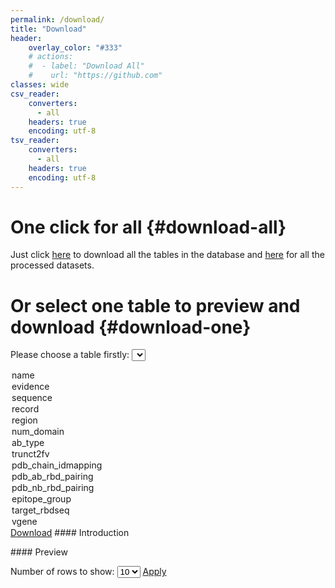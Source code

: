 ```yaml
---
permalink: /download/
title: "Download"
header: 
    overlay_color: "#333"
    # actions:
    #  - label: "Download All"
    #    url: "https://github.com"
classes: wide
csv_reader:
    converters:
      - all
    headers: true
    encoding: utf-8
tsv_reader:
    converters:
      - all
    headers: true
    encoding: utf-8
---
```

# One click for all {#download-all}
Just click <a href="../compressed/all_db_tables.7z" download="all_db_tables.7z">here</a> to download all the tables in the database and <a href="../compressed/all_ds_tables.7z" download="all_ds_tables.7z">here</a> for all the processed datasets.

# Or select one table to preview and download {#download-one}
Please choose a table firstly: 
<select name="table2dl" id="table-select">
  <option value="name" selected>name</option>
  <option value="evidence">evidence</option>
  <option value="sequence">sequence</option>
  <option value="record">record</option>
  <option value="region">region</option>
  <option value="num_domain">num_domain</option>
  <option value="ab_type">ab_type</option>
  <option value="trunct2fv">trunct2fv</option>
  <option value="pdb_chain_idmapping">pdb_chain_idmapping</option>
  <option value="pdb_ab_rbd_pairing">pdb_ab_rbd_pairing</option>
  <option value="pdb_nb_rbd_pairing">pdb_nb_rbd_pairing</option>
  <option value="epitope_group">epitope_group</option>
  <option value="target_rbdseq">target_rbdseq</option>
  <option value="vgene">vgene</option>
</select>
<a id="dbtable-dllink" href="../_data/tables/name.csv" download="name.csv" class="btn btn--primary">Download</a>
#### Introduction
<p id="dbtable-intro"></p>
<!-- <script src="../assets/js/main.min.js"></script> -->
<script src="https://ajax.googleapis.com/ajax/libs/jquery/1.10.2/jquery.min.js"></script>
<!-- change introduction according to selected -->
<script>
function UpdateTableIntro() {
  var table2dl = $("#table-select").val();
  if (table2dl === "name") {
    $("#dbtable-intro").html("The table <em><strong>name</strong></em> consists of two columns: <em>names</em> of antibodies and built-in <em>unique IDs</em>.");
  } else if (table2dl === "evidence") {
    $("#dbtable-intro").html("The table <em><strong>evidence</strong></em> contains binding information of antiobdies. Each entry of the table corresponds to one piece of evidence, including the <em>source</em> (such as an article, a PDB entry or a patent file etc.), the binary or quantitative <em>binding affinity</em>, the <em>target</em> that the antibody binds to (usually RBD), and the <em>unique ID</em> of the antibody.");
  } else if (table2dl === "sequence") {
    $("#dbtable-intro").html("The table <em><strong>sequence</strong></em> simply includes all the sequences of antibodies mentioned in the database.");
  } else if (table2dl === "record") {
    $("#dbtable-intro").html("The table <em><strong>record</strong></em> includes all collected records of antiobdy sequences. Speicifically it contains the <em>sources</em> of records (such as suppl. files of articles, database entries or patents files etc.), <em>sequences</em> of heavy/light chains provided by these records and corresponding <em>unique IDs</em> of antibodies.");
  } else if (table2dl === "region") {
    $("#dbtable-intro").html("The table <em><strong>region</strong></em> contains the information of detailed regions of antibodies. The variable domain of the heavy/light chain of an antibody consists of CDR (complementarity-determining region) and FR (framework region). Each residue was numbered following the IMGT scheme using <a href=\"https://opig.stats.ox.ac.uk/webapps/sabdab-sabpred/sabpred/anarci/\">ANARCI</a>, then it was assigned to a specific region according the <a href=\"https://www.imgt.org/IMGTScientificChart/Numbering/IMGTcorrespondence.html\">correspondence</a>. Numbers from 1 to 7 represent CDR1, FR1, CDR2, FR2, CDR3, FR3 and CDR4 respectively, and 0 represents that the residue is not numbered. Therefore the region information of a sequence is represented as an array of numbers, which is stored as a string seperated with space. The table thus consists of two columns: the <em>sequence</em> and its <em>region</em> string.");
  } else if (table2dl === "num_domain") {
    $("#dbtable-intro").html("The table <em><strong>num_domain</strong></em> indicates number of variabl/constant domains in a heavy/light chain sequence. A full-length heavy chain sequence includes one variable domain and three constant domains, while a full-length light chain sequence includes one variable domain and one constant domain, as shown in an illustration from <a href=\"https://opig.stats.ox.ac.uk/webapps/sabdab-sabpred/sabdab\">SAbDab</a><br><img src=\"https://opig.stats.ox.ac.uk/webapps/sabdab-sabpred/static/img/antibody_schematic.png\"><br>However, the form of our collected antibodies can be IgG (the full-length form), Fab, Fv or even scFv. Domain of each sequence was identified using <a href=\"https://www.ebi.ac.uk/interpro/about/interproscan\">InterProScan</a>. The table thus consists of two columns: the <em>sequence</em> and its <em>number of domains</em>.");
  } else if (table2dl === "ab_type") {
    $("#dbtable-intro").html("The table <em><strong>ab_type</strong></em> indicates the form of an antibody. Number of varible/constant domains in a sequence was specified using <a href=\"https://www.ebi.ac.uk/interpro/about/interproscan\">InterProScan</a> and then was used to determine the form of the antibody. The form of antibodies can be IgG, Fab and Fv, as shown in an illustration from <a href=\"https://opig.stats.ox.ac.uk/webapps/sabdab-sabpred/sabdab\">SAbDab</a><br><img src=\"https://opig.stats.ox.ac.uk/webapps/sabdab-sabpred/static/img/antibody_schematic.png\"><br>The table thus consists of two columns: the <em>sequence</em> and its <em>form</em>.");
  } else if (table2dl === "trunct2fv") {
    $("#dbtable-intro").html("The table <em><strong>trunct2fv</strong></em> indicates the variable domain of a heavy/light chain antiobdy sequence. The variable domain was identified using <a href=\"https://www.ebi.ac.uk/interpro/about/interproscan\">InterProScan</a>. The identification involves analysis CDD, Pfam and SUPERFAMILY. The table thus consists of two columns: the <em>sequence</em> and corresponding extracted <em>variable domain sequence</em>.");
  } else if (table2dl === "pdb_chain_idmapping") {
    $("#dbtable-intro").html("The table <em><strong>pdb_chain_idmapping</strong></em> contains mappings between instance ids and entity ids in <a href=\"https://www.rcsb.org/\">PDB</a>. The mappings were retrieved from PDB data API.");
  } else if (table2dl === "pdb_ab_rbd_pairing") {
    $("#dbtable-intro").html("The table <em><strong>pdb_ab_rbd_pairing</strong></em> provides the pairing between PDB heavy chain instance id, light chain instance id and SARS-CoV2 spike/RBD instance id for each antibody-RBD complex. Most of these were retrieved from <a href=\"https://opig.stats.ox.ac.uk/webapps/sabdab-sabpred/sabdab\">SAbDab</a>, and all were manually checked and curated.");
  } else if (table2dl === "pdb_nb_rbd_pairing") {
    $("#dbtable-intro").html("The table <em><strong>pdb_nb_rbd_pairing</strong></em> provides the pairing between PDB heavy chain instance id and SARS-CoV2 spike/RBD instance id for each nanobody-RBD complex. Most of these were retrieved from <a href=\"https://opig.stats.ox.ac.uk/webapps/sabdab-sabpred/sabdab\">SAbDab</a>, and all were manually checked and curated.");
  } else if (table2dl === "epitope_group") {
    $("#dbtable-intro").html("The table <em><strong>epitope_group</strong></em> provides the epitope group of each antibody-RBD complex. With key residues of each epitope group from <a href=\"https://www.nature.com/articles/s41586-022-04980-y\">Cao's work</a>, each complex (or pair of instance ids) was assigned to one epitope group. All assignments were manually checked and curated as well.)");
  } else if (table2dl === "target_rbdseq") {
    $("#dbtable-intro").html("The table <em><strong>target_rbdseq</strong></em> provides sequence of each variant (or WT) of targeting RBD. Mutations of each variant were retrieved from <a href=\"https://outbreak.info/\">outbreak.info</a> using its API with the frequency threshold set to 0.75. The sequence of each mutant was then generated. The table consists of two columns: the <em>target RBD</em> and its <em>sequence</em>.");
  } else if (table2dl === "vgene") {
    $("#dbtable-intro").html("The table <em><strong>vgene</strong></em> provides the IGHV gene of every heavy chain protein sequence. The gene was identified using <a href=\"https://www.ncbi.nlm.nih.gov/igblast/\">IgBlast</a>. We searched the sequence against IMGT germline database which contains all human V genes. The table consists of two columns: the antibody <em>unique IDs</em> and its <em>IGHV gene</em>");
  } else {
    $("#dbtable-intro").text("");
  }
}
$(document).ready(function(){
  UpdateTableIntro();
  $("#table-select").change(UpdateTableIntro);
});
</script>
<!-- change dllink according to selected -->
<script>
$(document).ready(function(){
  $("#table-select").click(function() {
    var table2dl = $("#table-select").val();
    $("#dbtable-dllink").attr("href", "../_data/tables/" + table2dl + ".csv");
    $("#dbtable-dllink").attr("download", table2dl + ".csv");
  });
});
</script>
#### Preview
<p><span>Number of rows to show: </span>
<select name="preview-numrow" id="numrow-select">
  <option selected>10</option>
  <option >20</option>
  <option >50</option>
</select>
<span><a href="#preview" class="btn btn--primary" id="preview-button">Apply</a></span></p>
<style>
td {
  white-space: nowrap;
}
</style>
<p class="text-center"><table id="table-preview">
<thead id="table-preview-header"></thead>
<tbody id="table-preview-body"></tbody>
</table></p>
<!-- load & show & update table -->
<script src="../assets/js/plugins/jquery.csv.js"></script>
<script>
function ShowTable() {
  var tablename = $("#table-select").val();
  $("#preview-button").text("Loading...");
  $.get("../_data/tables/" + tablename + ".csv", function(data) {
    var parsed = $.csv.toObjects(data);
    var numrow = $("#numrow-select").val();
    $("#table-preview-header").html("");
    $("#table-preview-header").append("<tr>");
    $.each(parsed[0], function(key, value) {
      $("#table-preview-header").append("<th>" + key + "</th>");
    });
    $("#table-preview-header").append("</tr>");
    $("#table-preview-body").html("");
    for (var i = 0; i < numrow; i++) {
      $("#table-preview-body").append("<tr>");
      $.each(parsed[i], function(key, value) {
        $("#table-preview-body").append("<td>" + value + "</td>");
      });
      $("#table-preview-body").append("</tr>");
    }
  }, "text")
  .done(function() {
    $("#preview-button").text("Apply");
  })
}
$(document).ready(function(){
  ShowTable();
  $("#preview-button").click(ShowTable);
  $("#table-select").change(ShowTable);
});
</script>
